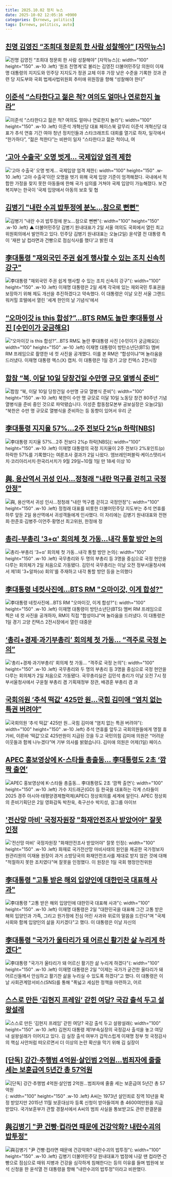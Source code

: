 ```yaml
---
title: 2025.10.02 정치 뉴스
date: 2025-10-02 12:05:16 +0900
categories: [krnews, politics]
tags: [krnews, politics, auto]
---
```

## [친명 김영진 “조희대 청문회 한 사람 성찰해야” [자막뉴스]](https://n.news.naver.com/mnews/article/449/0000322470)

![친명 김영진 “조희대 청문회 한 사람 성찰해야” [자막뉴스]](https://mimgnews.pstatic.net/image/origin/449/2025/10/02/322470.jpg?type=nf220_150){: width="100" height="150" .w-10 .left}
‘원조 친명계’로 불리는 김영진 더불어민주당 의원이 이재명 대통령의 지지도와 민주당 지지도가 정권 교체 이후 가장 낮은 수준을 기록한 것과 관련 당 지도부와 국회 법제사법위원회 추미애 위원장을 향해 “성찰해야 한다”

## [이준석 “스타한다고 젊은 척? 여의도 얼마나 연로한지 놀라”](https://n.news.naver.com/mnews/article/021/0002740712)

![이준석 “스타한다고 젊은 척? 여의도 얼마나 연로한지 놀라”](https://mimgnews.pstatic.net/image/origin/021/2025/10/01/2740712.jpg?type=nf220_150){: width="100" height="150" .w-10 .left}
이준석 개혁신당 대표 페이스북 갈무리 이준석 개혁신당 대표가 추석 연휴 기간 여야 청년 정치인들과 스타크래프트 대회를 열기로 하자, 일각에서 “한가하다”, “젊은 척한다”는 비판이 일자 “스타한다고 젊은 척이냐, 여

## [‘고아 수출국’ 오명 벗게… 국제입양 엄격 제한](https://n.news.naver.com/mnews/article/005/0001806010)

![‘고아 수출국’ 오명 벗게… 국제입양 엄격 제한](https://mimgnews.pstatic.net/image/origin/005/2025/10/02/1806010.jpg?type=nf220_150){: width="100" height="150" .w-10 .left}
‘고아 수출국’이란 오명을 벗기 위해 국제 입양 기준이 엄격해졌다. 국내에서 적합한 가정을 찾지 못한 아동들에 한해 국가 심의를 거쳐야 국제 입양이 가능해졌다. 보건복지부는 한국이 ‘국제 입양에서 아동의 보호 및 협

## [김병기 "내란 수괴 밥투정에 분노…참으로 뻔뻔"](https://n.news.naver.com/mnews/article/055/0001297451)

![김병기 "내란 수괴 밥투정에 분노…참으로 뻔뻔"](https://mimgnews.pstatic.net/image/origin/055/2025/10/02/1297451.jpg?type=nf220_150){: width="100" height="150" .w-10 .left}
▲ 더불어민주당 김병기 원내대표가 2일 서울 여의도 국회에서 열린 최고위원회의에서 발언하고 있다. 민주당 김병기 원내대표는 오늘(2일) 윤석열 전 대통령 측이 '재판 날 컵라면과 건빵으로 점심식사를 했다'고 밝힌 데

## [李대통령 "재외국민 주권 쉽게 행사할 수 있는 조치 신속히 강구"](https://n.news.naver.com/mnews/article/421/0008523146)

![李대통령 "재외국민 주권 쉽게 행사할 수 있는 조치 신속히 강구"](https://mimgnews.pstatic.net/image/origin/421/2025/10/02/8523146.jpg?type=nf220_150){: width="100" height="150" .w-10 .left}
이재명 대통령은 2일 세계 각국에 있는 재외국민 투표권을 보장하기 위해 제도 개선을 추진하겠다고 약속했다. 이 대통령은 이날 오전 서울 그랜드워커힐 호텔에서 열린 '세계 한인의 날 기념식'에서

## [“오마이갓 is this 합성?”…BTS RM도 놀란 李대통령 사진 [수민이가 궁금해요]](https://n.news.naver.com/mnews/article/022/0004072760)

![“오마이갓 is this 합성?”…BTS RM도 놀란 李대통령 사진 [수민이가 궁금해요]](https://mimgnews.pstatic.net/image/origin/022/2025/10/02/4072760.jpg?type=nf220_150){: width="100" height="150" .w-10 .left}
이재명 대통령이 방탄소년단(BTS) 멤버 RM 프레임으로 촬영한 네 컷 사진을 공개했다. 이를 본 RM은 “합성이냐”며 놀라움을 드러냈다. 이재명 대통령 엑스(X) 캡처. 이 대통령은 1일 경기 고양 킨텍스 2전시장

## [합참 “북, 이달 10일 당창건일 수만명 규모 열병식 준비”](https://n.news.naver.com/mnews/article/056/0012041210)

![합참 “북, 이달 10일 당창건일 수만명 규모 열병식 준비”](https://mimgnews.pstatic.net/image/origin/056/2025/10/02/12041210.jpg?type=nf220_150){: width="100" height="150" .w-10 .left}
북한이 수만 명 규모로 이달 10일 노동당 창건 80주년 기념 열병식을 준비 중인 것으로 파악됐습니다. 이성준 합동참모본부 공보실장은 오늘(2일) “북한은 수만 명 규모로 열병식을 준비하는 등 동향이 있어서 우리 군

## [李대통령 지지율 57%…2주 전보다 2%p 하락[NBS]](https://n.news.naver.com/mnews/article/421/0008523322)

![李대통령 지지율 57%…2주 전보다 2%p 하락[NBS]](https://mimgnews.pstatic.net/image/origin/421/2025/10/02/8523322.jpg?type=nf220_150){: width="100" height="150" .w-10 .left}
이재명 대통령의 국정 지지율이 2주 전보다 2%포인트(p) 하락한 57%를 기록했다는 여론조사 결과가 2일 나왔다. 엠브레인퍼블릭·케이스탯리서치·코리아리서치·한국리서치가 9월 29일~10월 1일 만 18세 이상 10

## [與, 용산역서 귀성 인사…정청래 "내란 먹구름 걷히고 국정안정"](https://n.news.naver.com/mnews/article/001/0015663594)

![與, 용산역서 귀성 인사…정청래 "내란 먹구름 걷히고 국정안정"](https://mimgnews.pstatic.net/image/origin/001/2025/10/02/15663594.jpg?type=nf220_150){: width="100" height="150" .w-10 .left}
정청래 대표를 비롯한 더불어민주당 지도부는 추석 연휴를 하루 앞둔 2일 용산역에서 귀성객들에게 인사했다. 이 자리에는 김병기 원내대표와 전현희·한준호·김병주·이언주·황명선 최고위원, 한정애 정

## [총리-부총리 '3+α' 회의체 첫 가동…내각 통할 방안 논의](https://n.news.naver.com/mnews/article/025/0003473413)

![총리-부총리 '3+α' 회의체 첫 가동…내각 통할 방안 논의](https://mimgnews.pstatic.net/image/origin/025/2025/10/02/3473413.jpg?type=nf220_150){: width="100" height="150" .w-10 .left}
국무총리와 두 명의 부총리 등 3명을 중심으로 국정 현안을 다루는 회의체가 2일 처음으로 가동됐다. 김민석 국무총리는 이날 오전 정부서울청사에서 제1회 '3+알파(α) 회의'를 주재하고 내각 통할 방안 등을 논의했다

## [李대통령 네컷사진에…BTS RM "오마이갓, 이게 합성?"](https://n.news.naver.com/mnews/article/003/0013520230)

![李대통령 네컷사진에…BTS RM "오마이갓, 이게 합성?"](https://mimgnews.pstatic.net/image/origin/003/2025/10/02/13520230.jpg?type=nf220_150){: width="100" height="150" .w-10 .left}
이재명 대통령이 방탄소년단(BTS) 멤버 RM 프레임으로 찍은 네 컷 사진을 공개하자, RM이 직접 "합성이냐"며 놀라움을 드러냈다. 이 대통령은 1일 경기 고양 킨텍스 2전시장에서 열린 대중문

## [‘총리+경제·과기부총리’ 회의체 첫 가동… “격주로 국정 논의”](https://n.news.naver.com/mnews/article/023/0003932671)

![‘총리+경제·과기부총리’ 회의체 첫 가동… “격주로 국정 논의”](https://mimgnews.pstatic.net/image/origin/023/2025/10/02/3932671.jpg?type=nf220_150){: width="100" height="150" .w-10 .left}
국무총리와 두 명의 부총리 등 3명을 중심으로 국정 현안을 다루는 회의체가 2일 처음으로 가동됐다. 국무총리실은 김민석 총리가 이날 오전 7시 정부서울청사에서 구윤철 부총리 겸 기획재정부 장관, 배경훈 부총리 겸 과

## [국회의원 ‘추석 떡값’ 425만 원…국힘 김미애 “염치 없는 특권 버려야”](https://n.news.naver.com/mnews/article/056/0012041104)

![국회의원 ‘추석 떡값’ 425만 원…국힘 김미애 “염치 없는 특권 버려야”](https://mimgnews.pstatic.net/image/origin/056/2025/10/02/12041104.jpg?type=nf220_150){: width="100" height="150" .w-10 .left}
추석 연휴를 앞두고 국회의원들에게 명절 휴가비, 이른바 ‘떡값’으로 425만원이 지급된 것을 두고 국민의힘 김미애 의원은 “어려운 이웃들과 함께 나누겠다”며 기부 의사를 밝혔습니다. 김미애 의원은 어제(1일) 페이스

## [APEC 홍보영상에 K-스타들 총출동… 李대통령도 2초 ‘깜짝 출연’](https://n.news.naver.com/mnews/article/023/0003932673)

![APEC 홍보영상에 K-스타들 총출동… 李대통령도 2초 ‘깜짝 출연’](https://mimgnews.pstatic.net/image/origin/023/2025/10/02/3932673.jpg?type=nf220_150){: width="100" height="150" .w-10 .left}
가수 지드래곤(GD) 등 한국을 대표하는 각계 스타들이 2025 경주 아시아·태평양경제협력체(APEC) 정상회의를 세계에 알린다. APEC 정상회의 준비기획단은 2일 영화감독 박찬욱, 축구선수 박지성, 걸그룹 아이브

## ['전산망 마비' 국정자원장 "화재안전조사 받았어야" 잘못 인정](https://n.news.naver.com/mnews/article/025/0003473309)

!['전산망 마비' 국정자원장 "화재안전조사 받았어야" 잘못 인정](https://mimgnews.pstatic.net/image/origin/025/2025/10/01/3473309.jpg?type=nf220_150){: width="100" height="150" .w-10 .left}
화재로 국가전산망 마비사태의 원인을 제공한 국가정보자원관리원의 이재용 원장이 과거 소방당국의 화재안전조사를 제대로 받지 않은 것에 대해 "적절하지 못한 조치였다"며 잘못을 인정했다. 이 원장은 1일 국회 행정안전위원

## [李대통령 "고통 받은 해외 입양인에 대한민국 대표해 사과"](https://n.news.naver.com/mnews/article/421/0008522995)

![李대통령 "고통 받은 해외 입양인에 대한민국 대표해 사과"](https://mimgnews.pstatic.net/image/origin/421/2025/10/02/8522995.jpg?type=nf220_150){: width="100" height="150" .w-10 .left}
이재명 대통령은 2일 "대한민국을 대표해 그간 고통 받은 해외 입양인과 가족, 그리고 원가정에 진심 어린 사과와 위로의 말씀을 드린다"며 "국제사회와 함께 입양인의 삶을 지키겠다"고 했다. 이 대통령은 이날 자신의

## [李대통령 "국가가 울타리가 돼 어르신 활기찬 삶 누리게 하겠다"](https://n.news.naver.com/mnews/article/014/0005415748)

![李대통령 "국가가 울타리가 돼 어르신 활기찬 삶 누리게 하겠다"](https://mimgnews.pstatic.net/image/origin/014/2025/10/02/5415748.jpg?type=nf220_150){: width="100" height="150" .w-10 .left}
이재명 대통령은 2일 "이제는 국가가 굳건한 울타리가 돼 어르신들께서 안심하고 활기찬 삶을 누리실 수 있도록 하겠다"고 했다. 이 대통령은 이날 사회관계망서비스(SNS)를 통해 "폭넓고 세심한 정책을 마련하고, 어르

## [스스로 만든 ‘김현지 프레임’ 갇힌 여당? 국감 출석 두고 설왕설래](https://n.news.naver.com/mnews/article/032/0003400310)

![스스로 만든 ‘김현지 프레임’ 갇힌 여당? 국감 출석 두고 설왕설래](https://mimgnews.pstatic.net/image/origin/032/2025/10/02/3400310.jpg?type=nf220_150){: width="100" height="150" .w-10 .left}
김현지 대통령 제1부속실장의 국정감사 출석을 놓고 여당 내 설왕설래가 이어지고 있다. 김 실장 출석 여부가 갑작스럽게 이재명 정부 첫 국정감사의 핵심 사안처럼 떠오르면서 더 이상의 논란 확산을 막기 위해 김 실장이

## [[단독] 강간·추행범 4억원·살인범 2억원…범죄자에 줄줄 세는 보훈급여 5년간 총 57억원](https://n.news.naver.com/mnews/article/081/0003579508)

![[단독] 강간·추행범 4억원·살인범 2억원…범죄자에 줄줄 세는 보훈급여 5년간 총 57억원](https://mimgnews.pstatic.net/image/origin/081/2025/10/01/3579508.jpg?type=nf220_150){: width="100" height="150" .w-10 .left}
A씨는 1973년 살인죄로 징역 10년을 확정 받았지만 2015년 11월 보훈대상자 등록 신청이 받아들여져 총 4600여만원을 지급 받았다. 국가보훈부가 관할 경찰서에서 A씨의 범죄 사실을 통보받고도 관련 판결문을

## [與김병기 "尹 건빵·컵라면 때문에 건강악화? 내란수괴의 밥투정"](https://n.news.naver.com/mnews/article/008/0005259367)

![與김병기 "尹 건빵·컵라면 때문에 건강악화? 내란수괴의 밥투정"](https://mimgnews.pstatic.net/image/origin/008/2025/10/02/5259367.jpg?type=nf220_150){: width="100" height="150" .w-10 .left}
김병기 더불어민주당 원내대표가 법정에 나갈 땐 컵라면·건빵으로 점심으로 때워 지병과 건강을 심각하게 침해한다는 등의 이유를 들며 법원에 보석 신청을 한 윤석열 전 대통령을 향해 "내란수괴의 밥투정"이라고 비판했다.

